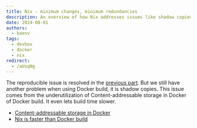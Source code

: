```yaml
---
title: Nix - minimum changes, minimum redundancies
description: An overview of how Nix addresses issues like shadow copies in Docker builds, improving build efficiency and speed
date: 2024-08-01
authors:
  - baenv
tags:
  - devbox
  - docker
  - nix
redirect:
  - /aUsqNg
---
```


The reproducible issue is resolved in the [previous part](≈%20Nix%20-%20Build%20the%20same%20thing%20at%20any%20time.md). But we still have another problem when using Docker build, it is shadow copies. This issue comes from the underutilization of Content-addressable storage in Docker of Docker build. It even lets build time slower.

- [Content-addressable storage in Docker](content-addressable-storage-in-docker.md)
- [Nix is faster than Docker build](nix-is-faster-than-docker-build.md)
